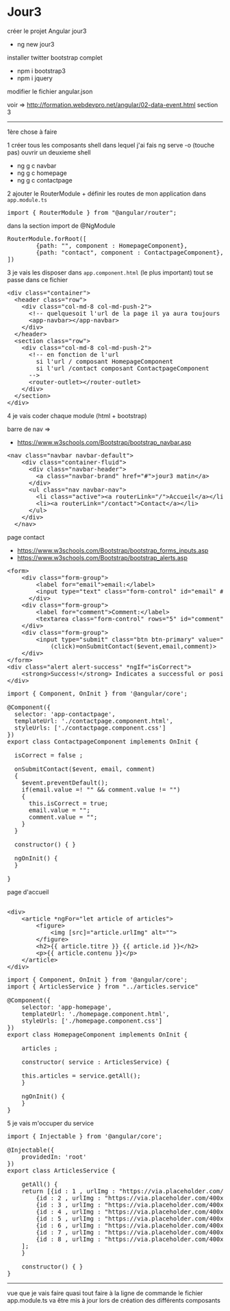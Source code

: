 # Jour3

créer le projet Angular jour3
- ng new jour3

installer twitter bootstrap complet 
- 	npm i bootstrap3
- 	npm i jquery 

modifier le fichier angular.json

voir => http://formation.webdevpro.net/angular/02-data-event.html section 3

---------------------------

1ère chose à faire 

1 créer tous les composants
	shell dans lequel j'ai fais ng serve -o (touche pas)
	ouvrir un deuxieme shell
- ng g c navbar
- ng g c homepage
- ng g c contactpage

2 ajouter le RouterModule + définir les routes de mon application
dans `app.module.ts`
<pre>
import { RouterModule } from "@angular/router";
</pre>
dans la section import de @NgModule
<pre>
RouterModule.forRoot([
        {path: "", component : HomepageComponent},
        {path: "contact", component : ContactpageComponent},
])
</pre>
3 je vais les disposer dans `app.component.html` (le plus important)
		tout se passe dans ce fichier 
<pre>
&lt;div class="container">
  &lt;header class="row">
    &lt;div class="col-md-8 col-md-push-2">
      &lt;!-- quelquesoit l'url de la page il ya aura toujours visible la nav bar -->
      &lt;app-navbar>&lt;/app-navbar>
    &lt;/div>
  &lt;/header>
  &lt;section class="row">
    &lt;div class="col-md-8 col-md-push-2">
      &lt;!-- en fonction de l'url 
        si l'url / composant HomepageComponent
        si l'url /contact composant ContactpageComponent
      -->
      &lt;router-outlet>&lt;/router-outlet>
    &lt;/div>
  &lt;/section>
&lt;/div>
</pre>
4 je vais coder chaque module (html + bootstrap)

barre de nav => 
- https://www.w3schools.com/Bootstrap/bootstrap_navbar.asp
<pre>
&lt;nav class="navbar navbar-default">
    &lt;div class="container-fluid">
      &lt;div class="navbar-header">
        &lt;a class="navbar-brand" href="#">jour3 matin&lt;/a>
      &lt;/div>
      &lt;ul class="nav navbar-nav">
        &lt;li class="active">&lt;a routerLink="/">Accueil&lt;/a>&lt;/li>
        &lt;li>&lt;a routerLink="/contact">Contact&lt;/a>&lt;/li>
      &lt;/ul>
    &lt;/div>
  &lt;/nav>
</pre>
page contact
- https://www.w3schools.com/Bootstrap/bootstrap_forms_inputs.asp
- https://www.w3schools.com/Bootstrap/bootstrap_alerts.asp
<pre>
&lt;form>
    &lt;div class="form-group">
        &lt;label for="email">email:&lt;/label>
        &lt;input type="text" class="form-control" id="email" #email name="email">
      &lt;/div>
    &lt;div class="form-group">
        &lt;label for="comment">Comment:&lt;/label>
        &lt;textarea class="form-control" rows="5" id="comment" #comment name="comment">&lt;/textarea>
    &lt;/div> 
    &lt;div class="form-group">
        &lt;input type="submit" class="btn btn-primary" value="Envoyer" 
            (click)=onSubmitContact($event,email,comment)>
    &lt;/div>
&lt;/form>
&lt;div class="alert alert-success" *ngIf="isCorrect">
    &lt;strong>Success!&lt;/strong> Indicates a successful or positive action.
&lt;/div>
</pre>
<pre>
import { Component, OnInit } from '@angular/core';

@Component({
  selector: 'app-contactpage',
  templateUrl: './contactpage.component.html',
  styleUrls: ['./contactpage.component.css']
})
export class ContactpageComponent implements OnInit {

  isCorrect = false ;

  onSubmitContact($event, email, comment)
  {
    $event.preventDefault();
    if(email.value =! "" && comment.value != "")
    {
      this.isCorrect = true;
      email.value = "";
      comment.value = "";
    }
  }

  constructor() { }

  ngOnInit() {
  }

}
</pre>
page d'accueil
<pre>

&lt;div>
    &lt;article *ngFor="let article of articles">
        &lt;figure>
            &lt;img [src]="article.urlImg" alt="">
        &lt;/figure>
        &lt;h2>{{ article.titre }} {{ article.id }}&lt;/h2>
        &lt;p>{{ article.contenu }}&lt;/p>
    &lt;/article>
&lt;/div>
</pre>

<pre>
import { Component, OnInit } from '@angular/core';
import { ArticlesService } from "../articles.service"

@Component({
    selector: 'app-homepage',
    templateUrl: './homepage.component.html',
    styleUrls: ['./homepage.component.css']
})
export class HomepageComponent implements OnInit {

    articles ;

    constructor( service : ArticlesService) {

    this.articles = service.getAll();
    }

    ngOnInit() {
    }
}
</pre>

5 je vais m'occuper du service 

<pre>
import { Injectable } from '@angular/core';

@Injectable({
    providedIn: 'root'
})
export class ArticlesService {

    getAll() {
    return [{id : 1 , urlImg : "https://via.placeholder.com/400x200" , titre : "article" , contenu : "lorem"},
        {id : 2 , urlImg : "https://via.placeholder.com/400x200" , titre : "coucou !!" , contenu : "lorem"},
        {id : 3 , urlImg : "https://via.placeholder.com/400x200" , titre : "article" , contenu : "lorem"},
        {id : 4 , urlImg : "https://via.placeholder.com/400x200" , titre : "article" , contenu : "lorem"},
        {id : 5 , urlImg : "https://via.placeholder.com/400x200" , titre : "article" , contenu : "lorem"},
        {id : 6 , urlImg : "https://via.placeholder.com/400x200" , titre : "article" , contenu : "lorem"},
        {id : 7 , urlImg : "https://via.placeholder.com/400x200" , titre : "article" , contenu : "lorem"},
        {id : 8 , urlImg : "https://via.placeholder.com/400x200" , titre : "article" , contenu : "lorem"}
    ];
    }

    constructor() { }
}
</pre>
---------------

vue que je vais faire quasi tout faire à la ligne de commande le fichier
app.module.ts va être mis à jour lors de création des différents composants


